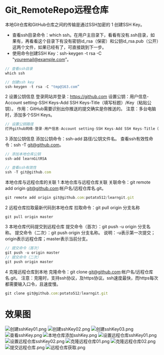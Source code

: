 # Git_RemoteRepo远程仓库

本地Git仓库和GitHub仓库之间的传输是通过SSH加密的
1 创建SSH Key。
  * 查看ssh目录命令：which ssh。在用户主目录下，看看有没有.ssh目录，如果有，再看看这个目录下有没有密钥id_rsa（保密）和公钥id_rsa.pub（公开）这两个文件，如果已经有了，可直接跳到下一步。
  * 使用命令创建SSH Key：ssh-keygen -t rsa -C "youremail@example.com”。
~~~ javascript
// 查看ssh目录
which ssh

// 创建ssh key
ssh-keygen -t rsa -C "tmp@163.com”
~~~

2 设置公钥信息
登录网站并登录：https://github.com
设置公钥：用户信息-Account setting-SSH Keys-Add SSH Keys-Title（填写标题）/Key（粘贴公钥）。
作用：GitHub需要识别出你推送的提交确实是你推送的。
注意：多台电脑时，添加多个SSH Keys。
~~~ javascript
// 设置公钥路径
打开github网络-登录-用户信息-Account setting-SSH Keys-Add SSH Keys-Title（填写标题），Key（填写公钥）。
~~~

3 添加公钥信息
添加公钥命令：ssh-add 路径/公钥文件名。
查看ssh有效性命令：ssh -T git@github.com。
~~~ javascript
// 添加本地仓库公钥
ssh-add learnGitRSA

// 查看ssh有效性
ssh -T git@github.com
~~~



本地仓库与远程仓库的关联
1 本地仓库与远程仓库关联
关联命令：git remote add origin git@github.com:帐户名/远程仓库名.git。
~~~ javascript
git remote add origin git@github.com:potato512/learngit.git
~~~

2 远程仓库拉取最新代码到本地仓库
拉取命令：git pull origin 分支名称
~~~ javascript
git pull origin master
~~~
3 本地仓库代码提交到远程仓库
提交命令（首次）：git push -u origin 分支名称。
提交命令（二次）：git push origin 分支名称。
说明：-u表示第一次提交；origin表示远程仓库；master表示当前分支。
~~~ javascript
// 提交命令（首次）
git push -u origin master
// 提交命令（二次）
git push origin master
~~~

4 克隆远程仓库到本地
克隆命令：git clone git@github.com:帐户名/远程仓库名.git。
注意：克隆时，支持ssh协议，及https协议。ssh速度最快，而https每次都需要输入口令，且速度慢。
~~~ javascript
git clone git@github.com:potato512/learngit.git
~~~


# 效果图
![创建sshKey01.png](./images/创建sshKey01.png)
![创建sshKey02.png](./images/创建sshKey02.png)
![创建sshKey03.png](./images/创建sshKey03.png)
![查看sshKey.png](./images/查看sshKey.png)
![本地仓库添加sshKey.png](./images/本地仓库添加sshKey.png)
![设置远程仓库sshKey01.png](./images/设置远程仓库sshKey01.png)
![设置远程仓库sshKey02.png](./images/设置远程仓库sshKey02.png)
![克隆远程仓库01.png](./images/克隆远程仓库01.png)
![克隆远程仓库02.png](./images/克隆远程仓库02.png)
![提交远程仓库.png](./images/提交远程仓库.png)
![远程仓库获取.png](./images/远程仓库获取.png)









